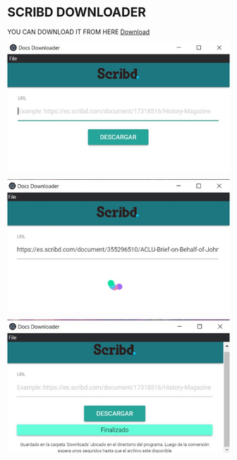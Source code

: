 # **SCRIBD DOWNLOADER**

YOU CAN DOWNLOAD IT FROM HERE
[Download](/scribd-downloader-win32-x64.rar)

![1](/images/1.jpg)

![2](/images/2.jpg)

![3](/images/3.jpg)
